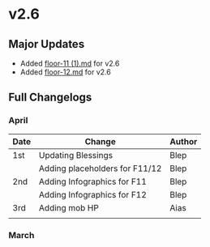 # v2.6

## Major Updates

* Added [floor-11 (1).md](<../../floors/spire/floor-11 (1).md> "mention") for v2.6
* Added [floor-12.md](../../floors/spire/floor-12.md "mention") for v2.6

## Full Changelogs

### April

| Date | Change                         | Author |
| ---- | ------------------------------ | ------ |
| 1st  | Updating Blessings             | Blep   |
|      | Adding placeholders for F11/12 | Blep   |
| 2nd  | Adding Infographics for F11    | Blep   |
|      | Adding Infographics for F12    | Blep   |
| 3rd  | Adding mob HP                  | Aias   |
|      |                                |        |

### March

